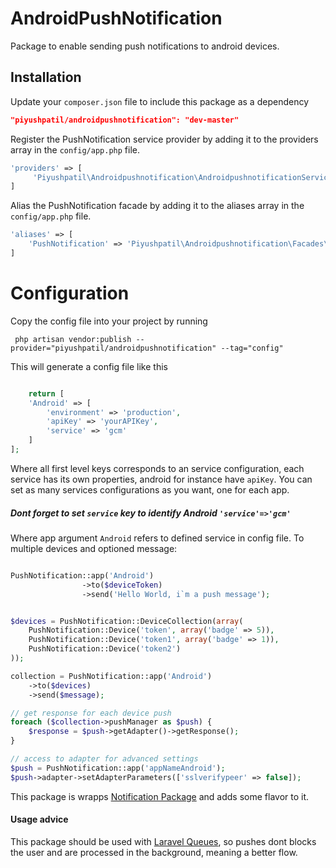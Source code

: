 AndroidPushNotification
=========

Package to enable sending push notifications to android devices.

Installation
----

Update your `composer.json` file to include this package as a dependency
```json
"piyushpatil/androidpushnotification": "dev-master"
```

Register the PushNotification service provider by adding it to the providers array in the `config/app.php` file.
```php
'providers' => [
     'Piyushpatil\Androidpushnotification\AndroidpushnotificationServiceProvider',
]
```

Alias the PushNotification facade by adding it to the aliases array in the `config/app.php` file.
```php
'aliases' => [
    'PushNotification' => 'Piyushpatil\Androidpushnotification\Facades\PushNotification',
]
```

# Configuration

Copy the config file into your project by running
```
 php artisan vendor:publish --provider="piyushpatil/androidpushnotification" --tag="config"

```

This will generate a config file like this
```php

    return [
    'Android' => [
        'environment' => 'production',
        'apiKey' => 'yourAPIKey',
        'service' => 'gcm'
    ]
];

```
Where all first level keys corresponds to an service configuration, each service has its own properties, android for instance have `apiKey`. You can set as many services configurations as you want, one for each app.

##### Dont forget to set `service` key to identify Android `'service'=>'gcm'`


Where app argument `Android` refers to defined service in config file.
To multiple devices and optioned message:
```php

PushNotification::app('Android')
                ->to($deviceToken)
                ->send('Hello World, i`m a push message');


$devices = PushNotification::DeviceCollection(array(
    PushNotification::Device('token', array('badge' => 5)),
    PushNotification::Device('token1', array('badge' => 1)),
    PushNotification::Device('token2')
));

collection = PushNotification::app('Android')
    ->to($devices)
    ->send($message);

// get response for each device push
foreach ($collection->pushManager as $push) {
    $response = $push->getAdapter()->getResponse();
}

// access to adapter for advanced settings
$push = PushNotification::app('appNameAndroid');
$push->adapter->setAdapterParameters(['sslverifypeer' => false]);
```
This package is wrapps [Notification Package] and adds some flavor to it.

#### Usage advice
This package should be used with [Laravel Queues], so pushes dont blocks the user and are processed in the background, meaning a better flow.



[Notification Package]:https://github.com/Ph3nol/NotificationPusher
[Laravel Queues]:http://laravel.com/docs/queues
